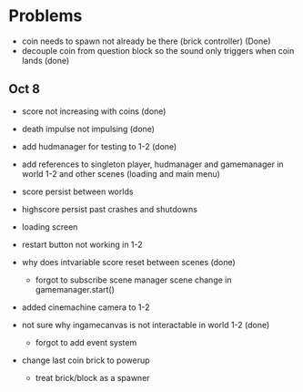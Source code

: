 # Problems

- coin needs to spawn not already be there (brick controller) (Done)
- decouple coin from question block so the sound only triggers when coin lands (done)

## Oct 8 
- score not increasing with coins (done)
- death impulse not impulsing (done)
- add hudmanager for testing to 1-2 (done)
- add references to singleton player, hudmanager and gamemanager in world 1-2 and other scenes (loading and main menu)
- score persist between worlds
- highscore persist past crashes and shutdowns
- loading screen
- restart button not working in 1-2
- why does intvariable score reset between scenes (done)
    - forgot to subscribe scene manager scene change in gamemanager.start()

- added cinemachine camera to 1-2
- not sure why ingamecanvas is not interactable in world 1-2 (done)
    - forgot to add event system

- change last coin brick to powerup
    - treat brick/block as a spawner
